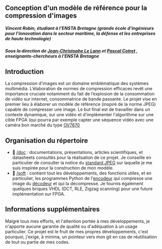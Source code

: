 ## Conception d'un modèle de référence pour la compression d'images

##### Vincent Robin, étudiant à l'ENSTA Bretagne (grande école d'ingénieurs pour l'innovation dans le secteur maritime, la défense et les entreprises de haute technologie)

##### Sous la direction de [Jean-Christophe Le Lann](https://github.com/JC-LL) et [Pascal Cotret](https://github.com/pcotret/) , enseignants-chercheurs à l'ENSTA Bretagne 

## Introduction 

La compression d'images est un domaine emblématique des systèmes multimédia. L’élaboration de normes de compression efficaces revêt une importance cruciale notamment du fait de l’explosion de la consommation de vidéo sur internet, consommatrice de bande passante.
Le projet vise en premier lieu à élaborer un modèle de référence (inspiré de la norme JPEG) capable de compresser une image. Le but final est de travailler dans un contexte dynamique, sur une vidéo et d'implémenter l'algorithme sur une cible FPGA (qui pourra par exemple capter une séquence vidéo avec une caméra bon marché du type [OV7670](https://www.eagle-robotics.com/cameras/78-camera-ov7670-compatible-arduino-0780201370781.html) 


## Organisation du répertoire

* :file_folder: [/doc](doc) : documentations, présentations, articles scientifiques, et datasheets consultés pour la réalisation de ce projet. Je conseille en particulier de consulter la notice du [standard JPEG](/doc/Jpeg_Standard_ITU_RecommendationT81_approved_by_CCITT) sur laquelle je me suis inspirée pour la construction de mon modèle. 
* :file_folder: [/soft](soft) : contient tout les développements, des fonctions utiles, et en particulier, les programmes Python de l'[encodeur](/soft/encoder.py) qui compresse une image du [décodeur](/soft/decoder.py) et qui la décompresse. Je fournis également quelques briques VHDL (DCT, RLE, Zigzag scanning) pour une future implémentation sur FPGA.


## Informations supplémentaires

Malgré tous mes efforts, et l'attention portée à mes développements, je n'apporte aucune garantie de qualité ou d'adéquation à un usage particulier. Ce projet est le fruit de mes propres développements, c'est pourquoi, j'exige, à minima, un pointeur vers mon git en cas de réutilisation de tout ou partie de mes codes. 

